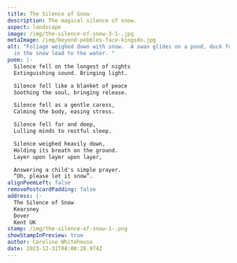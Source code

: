 ```yaml
---
title: The Silence of Snow
description: The magical silence of snow.
aspect: landscape
image: /img/the-silence-of-snow-3-1-.jpg
metaImage: /img/beyond-pebbles-face-kingsdo.jpg
alt: "Foliage weighed down with snow.  A swan glides on a pond, duck footprints
  in the snow lead to the water. "
poem: |-
  Silence fell on the longest of nights
  Extinguishing sound. Bringing light.

  Silence fell like a blanket of peace 
  Soothing the soul, bringing release.

  Silence fell as a gentle caress,
  Calming the body, easing stress.

  Silence fell far and deep,
  Lulling minds to restful sleep.

  Silence weighed heavily down,
  Holding its breath on the ground.
  Layer upon layer upon layer,

  Answering a child's simple prayer.
  “Oh, please let it snow”.
alignPoemLeft: false
removePostcardPadding: false
address: |-
  The Silence of Snow
  Kearsney
  Dover
  Kent UK
stamp: /img/the-silence-of-snow-1-.png
showStampInPreview: true
author: Caroline Whitehouse
date: 2023-12-31T08:00:20.974Z
---
```

